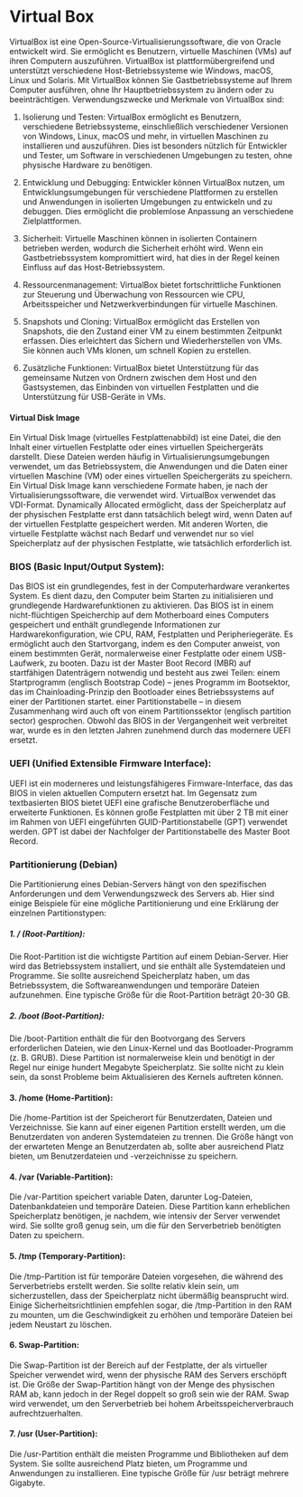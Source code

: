 # Virtual Box

VirtualBox ist eine Open-Source-Virtualisierungssoftware, die von Oracle entwickelt wird. Sie ermöglicht es
Benutzern, virtuelle Maschinen (VMs) auf ihren Computern auszuführen. VirtualBox ist plattformübergreifend
und unterstützt verschiedene Host-Betriebssysteme wie Windows, macOS, Linux und Solaris. Mit VirtualBox
können Sie Gastbetriebssysteme auf Ihrem Computer ausführen, ohne Ihr Hauptbetriebssystem zu ändern
oder zu beeinträchtigen. Verwendungszwecke und Merkmale von VirtualBox sind:

1. Isolierung und Testen: VirtualBox ermöglicht es Benutzern, verschiedene Betriebssysteme, einschließlich
verschiedener Versionen von Windows, Linux, macOS und mehr, in virtuellen Maschinen zu installieren und
auszuführen. Dies ist besonders nützlich für Entwickler und Tester, um Software in verschiedenen
Umgebungen zu testen, ohne physische Hardware zu benötigen.

2. Entwicklung und Debugging: Entwickler können VirtualBox nutzen, um Entwicklungsumgebungen für
verschiedene Plattformen zu erstellen und Anwendungen in isolierten Umgebungen zu entwickeln und zu
debuggen. Dies ermöglicht die problemlose Anpassung an verschiedene Zielplattformen.

3. Sicherheit: Virtuelle Maschinen können in isolierten Containern betrieben werden, wodurch die Sicherheit
erhöht wird. Wenn ein Gastbetriebssystem kompromittiert wird, hat dies in der Regel keinen Einfluss auf das
Host-Betriebssystem.

4. Ressourcenmanagement: VirtualBox bietet fortschrittliche Funktionen zur Steuerung und Überwachung
von Ressourcen wie CPU, Arbeitsspeicher und Netzwerkverbindungen für virtuelle Maschinen.

5. Snapshots und Cloning: VirtualBox ermöglicht das Erstellen von Snapshots, die den Zustand einer VM zu
einem bestimmten Zeitpunkt erfassen. Dies erleichtert das Sichern und Wiederherstellen von VMs. Sie können
auch VMs klonen, um schnell Kopien zu erstellen.

6. Zusätzliche Funktionen: VirtualBox bietet Unterstützung für das gemeinsame Nutzen von Ordnern
zwischen dem Host und den Gastsystemen, das Einbinden von virtuellen Festplatten und die Unterstützung
für USB-Geräte in VMs.

#### Virtual Disk Image

Ein Virtual Disk Image (virtuelles Festplattenabbild) ist eine Datei, die den Inhalt einer virtuellen Festplatte
oder eines virtuellen Speichergeräts darstellt. Diese Dateien werden häufig in Virtualisierungsumgebungen
verwendet, um das Betriebssystem, die Anwendungen und die Daten einer virtuellen Maschine (VM) oder
eines virtuellen Speichergeräts zu speichern.
Ein Virtual Disk Image kann verschiedene Formate haben, je nach der Virtualisierungssoftware, die verwendet
wird. VirtualBox verwendet das VDI-Format.
Dynamically Allocated ermöglicht, dass der Speicherplatz auf der physischen Festplatte erst dann tatsächlich
belegt wird, wenn Daten auf der virtuellen Festplatte gespeichert werden. Mit anderen Worten, die virtuelle
Festplatte wächst nach Bedarf und verwendet nur so viel Speicherplatz auf der physischen Festplatte, wie
tatsächlich erforderlich ist.


### BIOS (Basic Input/Output System):

Das BIOS ist ein grundlegendes, fest in der Computerhardware verankertes System. Es dient dazu, den
Computer beim Starten zu initialisieren und grundlegende Hardwarefunktionen zu aktivieren. Das BIOS ist in
einem nicht-flüchtigen Speicherchip auf dem Motherboard eines Computers gespeichert und enthält
grundlegende Informationen zur Hardwarekonfiguration, wie CPU, RAM, Festplatten und Peripheriegeräte. Es
ermöglicht auch den Startvorgang, indem es den Computer anweist, von einem bestimmten Gerät,
normalerweise einer Festplatte oder einem USB-Laufwerk, zu booten. Dazu ist der Master Boot Record (MBR)
auf startfähigen Datenträgern notwendig und besteht aus zwei Teilen:
einem Startprogramm (englisch Bootstrap Code) – jenes Programm im Bootsektor, das im
Chainloading-Prinzip den Bootloader eines Betriebssystems auf einer der Partitionen startet.
einer Partitionstabelle – in diesem Zusammenhang wird auch oft von einem Partitionssektor (englisch
partition sector) gesprochen. Obwohl das BIOS in der Vergangenheit weit verbreitet war, wurde es in
den letzten Jahren zunehmend durch das modernere UEFI ersetzt.

### UEFI (Unified Extensible Firmware Interface):

UEFI ist ein moderneres und leistungsfähigeres Firmware-Interface, das das BIOS in vielen aktuellen
Computern ersetzt hat. Im Gegensatz zum textbasierten BIOS bietet UEFI eine grafische Benutzeroberfläche
und erweiterte Funktionen. Es können große Festplatten mit über 2 TB mit einer im Rahmen von UEFI
eingeführten GUID-Partitionstabelle (GPT) verwendet werden. GPT ist dabei der Nachfolger der
Partitionstabelle des Master Boot Record.

### Partitionierung (Debian)
Die Partitionierung eines Debian-Servers hängt von den spezifischen Anforderungen und dem
Verwendungszweck des Servers ab. Hier sind einige Beispiele für eine mögliche Partitionierung und eine
Erklärung der einzelnen Partitionstypen:
##### 1. / (Root-Partition):

Die Root-Partition ist die wichtigste Partition auf einem Debian-Server. Hier wird das
Betriebssystem installiert, und sie enthält alle Systemdateien und Programme. Sie sollte ausreichend
Speicherplatz haben, um das Betriebssystem, die Softwareanwendungen und temporäre Dateien
aufzunehmen. Eine typische Größe für die Root-Partition beträgt 20-30 GB.
##### 2. /boot (Boot-Partition):

Die /boot-Partition enthält die für den Bootvorgang des Servers erforderlichen
Dateien, wie den Linux-Kernel und das Bootloader-Programm (z. B. GRUB). Diese Partition ist normalerweise
klein und benötigt in der Regel nur einige hundert Megabyte Speicherplatz. Sie sollte nicht zu klein sein, da
sonst Probleme beim Aktualisieren des Kernels auftreten können.
#### 3. /home (Home-Partition):

Die /home-Partition ist der Speicherort für Benutzerdaten, Dateien und
Verzeichnisse. Sie kann auf einer eigenen Partition erstellt werden, um die Benutzerdaten von anderen
Systemdateien zu trennen. Die Größe hängt von der erwarteten Menge an Benutzerdaten ab, sollte aber
ausreichend Platz bieten, um Benutzerdateien und -verzeichnisse zu speichern.
#### 4. /var (Variable-Partition):

Die /var-Partition speichert variable Daten, darunter Log-Dateien,
Datenbankdateien und temporäre Dateien. Diese Partition kann erheblichen Speicherplatz benötigen, je
nachdem, wie intensiv der Server verwendet wird. Sie sollte groß genug sein, um die für den Serverbetrieb
benötigten Daten zu speichern.

#### 5. /tmp (Temporary-Partition):

Die /tmp-Partition ist für temporäre Dateien vorgesehen, die während des
Serverbetriebs erstellt werden. Sie sollte relativ klein sein, um sicherzustellen, dass der Speicherplatz nicht
übermäßig beansprucht wird. Einige Sicherheitsrichtlinien empfehlen sogar, die /tmp-Partition in den RAM zu
mounten, um die Geschwindigkeit zu erhöhen und temporäre Dateien bei jedem Neustart zu löschen.
#### 6. Swap-Partition:

Die Swap-Partition ist der Bereich auf der Festplatte, der als virtueller Speicher verwendet
wird, wenn der physische RAM des Servers erschöpft ist. Die Größe der Swap-Partition hängt von der Menge
des physischen RAM ab, kann jedoch in der Regel doppelt so groß sein wie der RAM. Swap wird verwendet,
um den Serverbetrieb bei hohem Arbeitsspeicherverbrauch aufrechtzuerhalten.
#### 7. /usr (User-Partition):

Die /usr-Partition enthält die meisten Programme und Bibliotheken auf dem System.
Sie sollte ausreichend Platz bieten, um Programme und Anwendungen zu installieren. Eine typische Größe für
/usr beträgt mehrere Gigabyte.